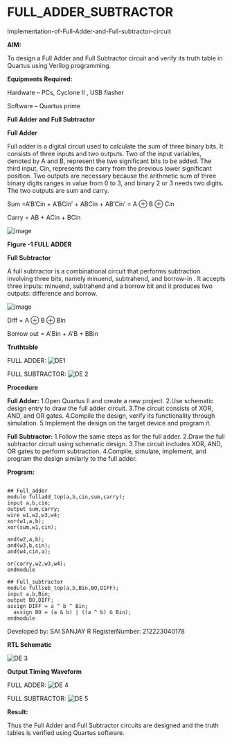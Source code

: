 # FULL_ADDER_SUBTRACTOR

Implementation-of-Full-Adder-and-Full-subtractor-circuit

**AIM:**

To design a Full Adder and Full Subtractor circuit and verify its truth table in Quartus using Verilog programming.

**Equipments Required:**

Hardware – PCs, Cyclone II , USB flasher

Software – Quartus prime

**Full Adder and Full Subtractor**

**Full Adder**

Full adder is a digital circuit used to calculate the sum of three binary bits. It consists of three inputs and two outputs. Two of the input variables, denoted by A and B, represent the two significant bits to be added. The third input, Cin, represents the carry from the previous lower significant position. Two outputs are necessary because the arithmetic sum of three binary digits ranges in value from 0 to 3, and binary 2 or 3 needs two digits. The two outputs are sum and carry.

Sum =A’B’Cin + A’BCin’ + ABCin + AB’Cin’ = A ⊕ B ⊕ Cin 

Carry = AB + ACin + BCin

![image](https://github.com/naavaneetha/FULL_ADDER_SUBTRACTOR/assets/154305477/0f30ba51-5ffb-4198-845f-18e054f675e7)

**Figure -1 FULL ADDER**

**Full Subtractor**

A full subtractor is a combinational circuit that performs subtraction involving three bits, namely minuend, subtrahend, and borrow-in . It accepts three inputs: minuend, subtrahend and a borrow bit and it produces two outputs: difference and borrow.

![image](https://github.com/naavaneetha/FULL_ADDER_SUBTRACTOR/assets/154305477/02b24f51-ab51-4304-9ad6-7b81ffc1ead5)

Diff = A ⊕ B ⊕ Bin 

Borrow out = A'Bin + A'B + BBin

**Truthtable**

FULL ADDER:
![DE1](https://github.com/SAISANJAY10/FULL_ADDER_SUBTRACTOR/assets/144228073/f97159fe-c7b3-4edb-9662-2e3361852419)


FULL SUBTRACTOR:
![DE 2](https://github.com/SAISANJAY10/FULL_ADDER_SUBTRACTOR/assets/144228073/8e4cca62-73c4-41ad-a85d-76069ffb09a4)



**Procedure**

**Full Adder:**
1.Open Quartus II and create a new project.
2.Use schematic design entry to draw the full adder circuit. 
3.The circuit consists of XOR, AND, and OR gates. 
4.Compile the design, verify its functionality through simulation. 
5.Implement the design on the target device and program it.

**Full Subtractor:** 
1.Follow the same steps as for the full adder. 
2.Draw the full subtractor circuit using schematic design. 
3.The circuit includes XOR, AND, OR gates to perform subtraction. 
4.Compile, simulate, implement, and program the design similarly to the full adder.

**Program:**

```

## Full_adder
module fulladd_top(a,b,cin,sum,carry);
input a,b,cin;
output sum,carry;
wire w1,w2,w3,w4;       
xor(w1,a,b);
xor(sum,w1,cin);        

and(w2,a,b);
and(w3,b,cin);
and(w4,cin,a);

or(carry,w2,w3,w4);
endmodule 

## Full_subtractor
module fullsub_top(a,b,Bin,BO,DIFF);
input a,b,Bin;
output BO,DIFF;
assign DIFF = a ^ b ^ Bin;
  assign BO = (a & b) | ((a ^ b) & Bin);
endmodule
```
Developed by: SAI SANJAY R
RegisterNumber: 212223040178

**RTL Schematic**

![DE 3](https://github.com/SAISANJAY10/FULL_ADDER_SUBTRACTOR/assets/144228073/5cbf4a70-16a7-4e2f-9744-79f5cd02a39e)


**Output Timing Waveform**

FULL ADDER:
![DE 4](https://github.com/SAISANJAY10/FULL_ADDER_SUBTRACTOR/assets/144228073/24ff3eaf-3484-40d4-bdd5-cbfd7bec0cd2)

FULL SUBTRACTOR:
![DE 5](https://github.com/SAISANJAY10/FULL_ADDER_SUBTRACTOR/assets/144228073/45b90fac-3f86-4016-a1df-50090d727f81)


**Result:**

Thus the Full Adder and Full Subtractor circuits are designed and the truth tables is verified using Quartus software.



